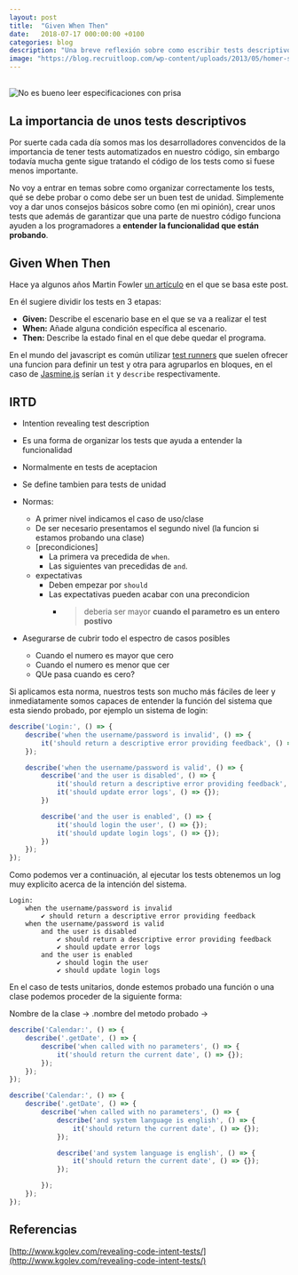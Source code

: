 ```yaml
---
layout: post
title:  "Given When Then"
date:   2018-07-17 000:00:00 +0100
categories: blog
description: "Una breve reflexión sobre como escribir tests descriptivos"
image: "https://blog.recruitloop.com/wp-content/uploads/2013/05/homer-simpson-instructions1.jpg"
---
```

<img 
    src="https://blog.recruitloop.com/wp-content/uploads/2013/05/homer-simpson-instructions1.jpg" 
    alt="No es bueno leer especificaciones con prisa" 
    style="max-height:400px; display:block; margin:30px auto;"/>


## La importancia de unos tests descriptivos

Por suerte cada cada día somos mas los desarrolladores convencidos de la importancia de tener tests automatizados en nuestro código, sin embargo todavía mucha gente sigue tratando el código de los tests como si fuese menos importante. 

No voy a entrar en temas sobre como organizar correctamente los tests, qué se debe probar o como debe ser un buen test de unidad. Simplemente voy a dar unos consejos básicos sobre como (en mi opinión), crear unos tests que además de garantizar que una parte de nuestro código funciona ayuden a los programadores a **entender la funcionalidad que están probando**.


## Given When Then

Hace ya algunos años Martin Fowler [un artículo](https://martinfowler.com/bliki/GivenWhenThen.html) en el que se basa este post.

En él sugiere dividir los tests en 3 etapas:

- **Given:** Describe el escenario base en el que se va a realizar el test
- **When:** Añade alguna condición específica al escenario.
- **Then:** Describe la estado final en el que debe quedar el programa.


En el mundo del javascript es común utilizar [test runners](https://medium.com/dailyjs/javascript-test-runners-benchmark-3a78d4117b4) que suelen ofrecer una funcion para definir un test y otra para agruparlos en bloques, en el caso de [Jasmine.js](https://jasmine.github.io/api/edge/global.html#describe) serían `it` y `describe` respectivamente.


## IRTD

- Intention revealing test description
- Es una forma de organizar los tests que ayuda a entender la funcionalidad
- Normalmente en tests de aceptacion
- Se define tambien para tests de unidad
- Normas:
    - A primer nivel indicamos el caso de uso/clase
    - De ser necesario presentamos el segundo nivel (la funcion si estamos probando una clase)
    - [precondiciones]
        - La primera va precedida de `when`.
        - Las siguientes van precedidas de `and`.
    - expectativas
        - Deben empezar por `should`
        - Las expectativas pueden acabar con una precondicion
            - > deberia ser mayor **cuando el parametro es un entero postivo**

- Asegurarse de cubrir todo el espectro de casos posibles
    - Cuando el numero es mayor que cero
    - Cuando el numero es menor que cer
    - QUe pasa cuando es cero?

Si aplicamos esta norma, nuestros tests son mucho más fáciles de leer y inmediatamente somos capaces de entender la función del sistema que esta siendo probado, por ejemplo un sistema de login:


```js
describe('Login:', () => {
    describe('when the username/password is invalid', () => {
        it('should return a descriptive error providing feedback', () => {});
    });

    describe('when the username/password is valid', () => {
        describe('and the user is disabled', () => {
            it('should return a descriptive error providing feedback', () => {});
            it('should update error logs', () => {});
        })

        describe('and the user is enabled', () => {
            it('should login the user', () => {});
            it('should update login logs', () => {});
        })
    });
});
```

Como podemos ver a continuación, al ejecutar los tests obtenemos un log muy explicito acerca de la intención del sistema.

```
Login:
    when the username/password is invalid
        ✔ should return a descriptive error providing feedback
    when the username/password is valid
        and the user is disabled
            ✔ should return a descriptive error providing feedback
            ✔ should update error logs
        and the user is enabled
            ✔ should login the user
            ✔ should update login logs
```


En el caso de tests unitarios, donde estemos probado una función o una clase podemos proceder de la siguiente forma:

Nombre de la clase -> .nombre del metodo probado -> 

```js
describe('Calendar:', () => {
    describe('.getDate', () => {
        describe('when called with no parameters', () => {
            it('should return the current date', () => {});
        });
    });
});
```


```js
describe('Calendar:', () => {
    describe('.getDate', () => {
        describe('when called with no parameters', () => {
            describe('and system language is english', () => {
                it('should return the current date', () => {});
            });

            describe('and system language is english', () => {
                it('should return the current date', () => {});
            });

        });
    });
});
```



## Referencias

[http://www.kgolev.com/revealing-code-intent-tests/](http://www.kgolev.com/revealing-code-intent-tests/)